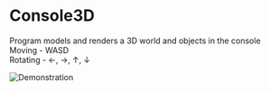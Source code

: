 # Console3D
Program models and renders a 3D world and objects in the console  
Moving - WASD  
Rotating - ←, →, ↑, ↓

![Demonstration](https://github.com/Verius50/Console3D/assets/101472727/bbbb719c-d19c-4a38-95e1-a3ffb3291418)
